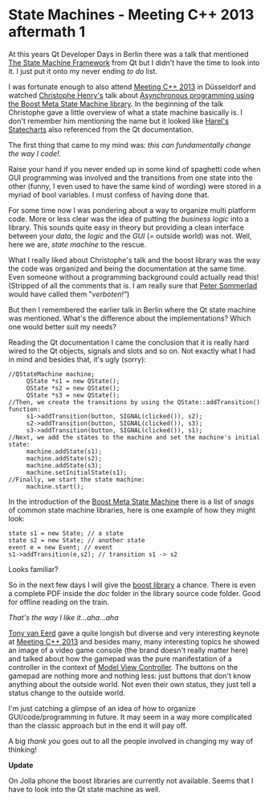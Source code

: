 # State Machines - Meeting C++ 2013 aftermath 1 #

At this years Qt Developer Days in Berlin there was a talk that mentioned [The State Machine Framework](http://qt-project.org/doc/qt-4.8/statemachine-api.html) from Qt but I didn't have the time to look into it. I just put it onto my never ending _to do_ list.

I was fortunate enough to also attend [Meeting C++ 2013](http://meetingcpp.de/index.php/mcpp2013.html) in Düsseldorf and watched [Christophe Henry's](http://meetingcpp.de/index.php/speakerview13/items/19.html) talk about [Asynchronous programming using the Boost Meta State Machine library](http://meetingcpp.de/index.php/talkview13/items/17.html). In the beginning of the talk Christophe gave a little overview of what a state machine basically is. I don't remember him mentioning the name but it looked like [Harel's Statecharts](http://www.wisdom.weizmann.ac.il/~dharel/SCANNED.PAPERS/Statecharts.pdf) also referenced from the Qt documentation.

The first thing that came to my mind was: _this can fundamentally change the way I code!._

Raise your hand if you never ended up in some kind of spaghetti code when GUI programming was involved and the transitions from one state into the other (funny, I even used to have the same kind of wording) were stored in a myriad of bool variables. I must confess of having done that.

For some time now I was pondering about a way to organize multi platform code. More or less clear was the idea of putting the _business logic_ into a library. This sounds quite easy in theory but providing a clean interface between your _data_, the _logic_ and the _GUI_ (= outside world) was not.
Well, here we are, *state machine* to the rescue.

What I really liked about Christophe's talk and the boost library was the way the code was organized and being the documentation at the same time. Even someone without a programming background could actually read this! (Stripped of all the comments that is. I am really sure that [Peter Sommerlad](http://meetingcpp.de/index.php/speakerview13/items/11.html) would have called them "_verboten!"_)

But then I remembered the earlier talk in Berlin where the Qt state machine was mentioned. What's the difference about the implementations? Which one would better suit my needs?

Reading the Qt documentation I came the conclusion that it is really hard wired to the Qt objects, signals and slots and so on. Not exactly what I had in mind and besides that, it's ugly (sorry):

```
//QStateMachine machine;
     QState *s1 = new QState();
     QState *s2 = new QState();
     QState *s3 = new QState();
//Then, we create the transitions by using the QState::addTransition() function:
     s1->addTransition(button, SIGNAL(clicked()), s2);
     s2->addTransition(button, SIGNAL(clicked()), s3);
     s3->addTransition(button, SIGNAL(clicked()), s1);
//Next, we add the states to the machine and set the machine's initial state:
     machine.addState(s1);
     machine.addState(s2);
     machine.addState(s3);
     machine.setInitialState(s1);
//Finally, we start the state machine:
     machine.start();
```

In the introduction of the [Boost Meta State Machine](http://www.boost.org/doc/libs/1_54_0/libs/msm/) there is a list of _snags_ of common state machine libraries, here is one example of how they might look:

```
state s1 = new State; // a state
state s2 = new State; // another state
event e = new Event; // event
s1->addTransition(e,s2); // transition s1 -> s2
```

Looks familiar?

So in the next few days I will give the [boost library](http://www.boost.org/doc/libs/1_54_0/libs/msm/doc/HTML/index.html) a chance. There is even a complete PDF inside the _doc_ folder in the library source code folder. Good for offline reading on the train.

_That's the way I like it…aha…aha_

[Tony van Eerd](http://meetingcpp.de/index.php/speakerview13/items/25.html) gave a quite longish but diverse and very interesting keynote at [Meeting C++ 2013](http://meetingcpp.de/index.php/mcpp2013.html) and besides many, many interesting topics he showed an image of a video game console (the brand doesn't really matter here) and talked about how the gamepad was the pure manifestation of a controller in the context of [Model View Controller](http://de.wikipedia.org/wiki/Model_View_Controller). The buttons on the gamepad are nothing more and nothing less: just buttons that don't know anything about the outside world. Not even their own status, they just tell a status change to the outside world.

I'm just catching a glimpse of an idea of how to organize GUI/code/programming in future. It may seem in a way more complicated than the classic approach but in the end it will pay off.

A big _thank you_ goes out to all the people involved in changing my way of thinking!

**Update**

On Jolla phone the boost libraries are currently not available. Seems that I have to look into the Qt state machine as well.